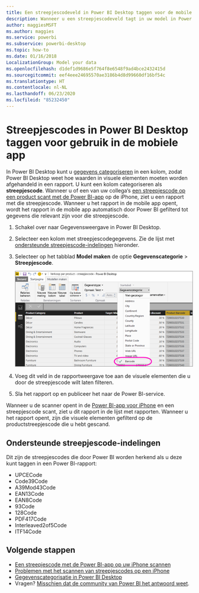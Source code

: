 ```yaml
---
title: Een streepjescodeveld in Power BI Desktop taggen voor de mobile apps
description: Wanneer u een streepjescodeveld tagt in uw model in Power BI Desktop kunt u gegevens voor streepjescodes automatisch filteren in de Power BI-app op uw iPhone.
author: maggiesMSFT
ms.author: maggies
ms.service: powerbi
ms.subservice: powerbi-desktop
ms.topic: how-to
ms.date: 01/16/2018
LocalizationGroup: Model your data
ms.openlocfilehash: d1def1d9686e5f764f8e6548f9ad4bce2432415d
ms.sourcegitcommit: eef4eee24695570ae3186b4d8d99660df16bf54c
ms.translationtype: HT
ms.contentlocale: nl-NL
ms.lasthandoff: 06/23/2020
ms.locfileid: "85232450"
---
```

# <a name="tag-barcodes-in-power-bi-desktop-for-use-in-the-mobile-app"></a>Streepjescodes in Power BI Desktop taggen voor gebruik in de mobiele app

In Power BI Desktop kunt u [gegevens categoriseren](desktop-data-categorization.md) in een kolom, zodat Power BI Desktop weet hoe waarden in visuele elementen moeten worden afgehandeld in een rapport. U kunt een kolom categoriseren als **streepjescode**. Wanneer u of een van uw collega‘s [een streepjescode op een product scant met de Power BI-app](../consumer/mobile/mobile-apps-scan-barcode-iphone.md) op de iPhone, ziet u een rapport met die streepjescode. Wanneer u het rapport in de mobile app opent, wordt het rapport in de mobile app automatisch door Power BI gefilterd tot gegevens die relevant zijn voor die streepjescode.

1. Schakel over naar Gegevensweergave in Power BI Desktop.
2. Selecteer een kolom met streepjescodegegevens. Zie de lijst met [ondersteunde streepjescode-indelingen](#supported-barcode-formats) hieronder.
3. Selecteer op het tabblad **Model maken** de optie **Gegevenscategorie** > **Streepjescode**.
   
    ![De lijst Gegevenscategorie](media/desktop-mobile-barcodes/power-bi-desktop-barcode.png)
4. Voeg dit veld in de rapportweergave toe aan de visuele elementen die u door de streepjescode wilt laten filteren.
5. Sla het rapport op en publiceer het naar de Power BI-service.

Wanneer u de scanner opent in de [Power BI-app voor iPhone](../consumer/mobile/mobile-iphone-app-get-started.md) en een streepjescode scant, ziet u dit rapport in de lijst met rapporten. Wanneer u het rapport opent, zijn die visuele elementen gefilterd op de productstreepjescode die u hebt gescand.

## <a name="supported-barcode-formats"></a>Ondersteunde streepjescode-indelingen
Dit zijn de streepjescodes die door Power BI worden herkend als u deze kunt taggen in een Power BI-rapport: 

* UPCECode 
* Code39Code  
* A39Mod43Code 
* EAN13Code 
* EAN8Code  
* 93Code  
* 128Code 
* PDF417Code 
* Interleaved2of5Code 
* ITF14Code 

## <a name="next-steps"></a>Volgende stappen
* [Een streepjescode met de Power BI-app op uw iPhone scannen](../consumer/mobile/mobile-apps-scan-barcode-iphone.md)
* [Problemen met het scannen van streepjescodes op een iPhone](../consumer/mobile/mobile-apps-scan-barcode-iphone.md#issues-with-scanning-a-barcode)
* [Gegevenscategorisatie in Power BI Desktop](desktop-data-categorization.md)  
* Vragen? [Misschien dat de community van Power BI het antwoord weet](https://community.powerbi.com/).
